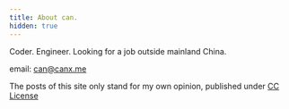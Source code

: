 ```yaml
---
title: About can.
hidden: true
---
```


Coder. Engineer. Looking for a job outside mainland China.

email: can@canx.me

The posts of this site only stand for my own opinion, published under [CC License](https://creativecommons.org/licenses/by-nc/4.0/)